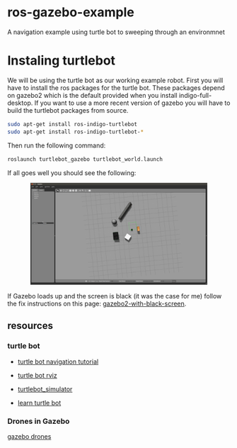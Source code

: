 # ros-gazebo-example
A navigation example using turtle bot to sweeping through an environmnet

# Instaling turtlebot

We will be using the turtle bot as our working example robot. First you will have to install the ros packages 
for the turtle bot. These packages depend on gazebo2 which is the default provided when you install indigo-full-desktop.
If you want to use a more recent version of gazebo you will have to build the turtlebot packages from source.

	
```bash
sudo apt-get install ros-indigo-turtlebot
sudo apt-get install ros-indigo-turtlebot-*
```

Then run the following command:

```bash
roslaunch turtlebot_gazebo turtlebot_world.launch
```

If all goes well you should see the following:
<center>
<img src="docs/gazebo_screen_shot.png" width="400"/> 
</center>

If Gazebo loads up and the screen is black (it was the case for me) follow the fix instructions on this 
page: [gazebo2-with-black-screen](http://answers.gazebosim.org/question/12773/gazebo2-with-black-screen/).



## resources

### turtle bot

* [turtle bot navigation tutorial](http://wiki.ros.osuosl.org/action/fullsearch/turtlebot_navigation/Tutorials?action=fullsearch&context=180&value=linkto%3A%22turtlebot_navigation%2FTutorials%22)

* [turtle bot rviz](http://wiki.ros.org/turtlebot_simulator/Tutorials/hydro/Explore%20the%20Gazebo%20world)

* [turtlebot_simulator](https://github.com/turtlebot/turtlebot_simulator)

* [learn turtle bot](http://learn.turtlebot.com/2015/02/03/3/)

### Drones in Gazebo

[gazebo drones](http://gazebosim.org/blog?page=2)

